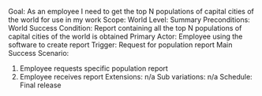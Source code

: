 Goal: As an employee I need to get the top N populations of capital cities of the world for use in my work
Scope: World
Level: Summary
Preconditions: World
Success Condition: Report containing all the top N populations of capital cities of the world is obtained
Primary Actor: Employee using the software to create report
Trigger: Request for population report
Main Success Scenario:
1. Employee requests specific population report
2. Employee receives report
Extensions: n/a
Sub variations: n/a
Schedule: Final release
